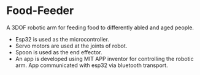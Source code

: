# Food-Feeder
A 3DOF robotic arm for feeding food to differently abled and aged people.
- Esp32 is used as the microcontroller.
- Servo motors are used at the joints of robot.
- Spoon is used as the end effector.
- An app is developed using MIT APP inventor for controlling the robotic arm. App communicated with esp32 via bluetooth transport.
  
